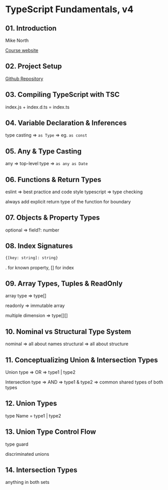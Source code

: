 # TypeScript Fundamentals, v4

## 01. Introduction

Mike North

[Course website](https://www.typescript-training.com/)

## 02. Project Setup

[Github Repository](https://github.com/mike-north/typescript-courses)

## 03. Compiling TypeScript with TSC

index.js + index.d.ts = index.ts

## 04. Variable Declaration & Inferences

type casting => `as Type` => eg. `as const`

## 05. Any & Type Casting

any => top-level type => `as any as Date`

## 06. Functions & Return Types

eslint => best practice and code style
typescript => type checking

always add explicit return type of the function for boundary

## 07. Objects & Property Types

optional => field?: number

## 08. Index Signatures

```bash
{[key: string]: string}
```

. for known property, [] for index

## 09. Array Types, Tuples & ReadOnly

array type => type[]

readonly => immutable array

multiple dimension => type[][]

## 10. Nominal vs Structural Type System

nominal => all about names
structural => all about structure

## 11. Conceptualizing Union & Intersection Types

Union type => OR => type1 | type2

Intersection type => AND => type1 & type2 => common shared types of both types

## 12. Union Types

type Name = type1 | type2

## 13. Union Type Control Flow

type guard

discriminated unions

## 14. Intersection Types

anything in both sets
